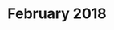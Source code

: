 ---
layout: post
title: "February 2018"
date_range: "22-25 Feb 2018"
venue: "Smith's house (back room)"
games:
  - "Civ4"
  - "Factorio"
memories:
  - "First nerd weekend to use Doodle!"
  - "Smith had to work Friday.  Hugh and Ian played Factorio all night on Thursday night, and greeted Smith Friday morning with a fresh beer"
  - "Off beers that tasted like honey."
  - "Cinnamon/honey bourbon?"
  - "Half a pigs head on the kitchen bench."
  - "Power stayed on all weekend.  Went out 15 minutes after we left."
  - "Smith snuggling with alpacas"
summary: "Playing Factorio all night until Smith had to get up for work."
img_dir: "2018-02"
---